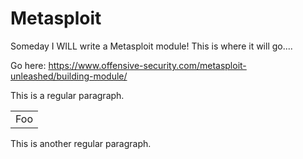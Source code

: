 # Metasploit
Someday I WILL write a Metasploit module! This is where it will go....

Go here: https://www.offensive-security.com/metasploit-unleashed/building-module/ 


This is a regular paragraph.

<table>
    <tr>
        <td>Foo</td>
    </tr>
</table>

This is another regular paragraph.

